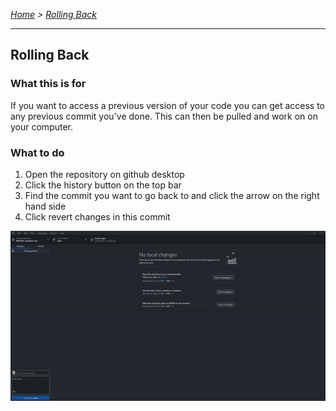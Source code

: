*[Home](../readme.md) > [Rolling Back](./rollingBack.md)*

---

## Rolling Back

### What this is for
If you want to access a previous version of your code you can get access to any previous commit you've done. This can then be pulled and work on on your computer.

### What to do
1. Open the repository on github desktop
2. Click the history button on the top bar
3. Find the commit you want to go back to and click the arrow on the right hand side
4. Click revert changes in this commit

![Rolling back using the GUI](../Media/rollingBack.gif)

